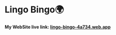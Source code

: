 # Lingo Bingo🌍

**My WebSite live link: [lingo-bingo-4a734.web.app](https://lingo-bingo-4a734.web.app/)**